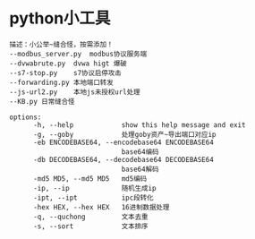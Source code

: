 # python小工具
    描述：小公举~缝合怪，按需添加！
    --modbus_server.py	modbus协议服务端
    --dvwabrute.py	dvwa higt 爆破
    --s7-stop.py	s7协议启停攻击
    --forwarding.py	本地端口转发
    --js-url2.py	本地js未授权url处理
    --KB.py	日常缝合怪
    
    options:
          -h, --help            show this help message and exit
          -g, --goby            处理goby资产~导出端口对应ip
          -eb ENCODEBASE64, --encodebase64 ENCODEBASE64
                                base64编码
          -db DECODEBASE64, --decodebase64 DECODEBASE64
                                base64解码
          -md5 MD5, --md5 MD5   md5编码
          -ip, --ip             随机生成ip
          -ipt, --ipt           ipc段转化
          -hex HEX, --hex HEX   16进制数据处理
          -q, --quchong         文本去重
          -s, --sort            文本排序


